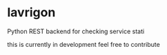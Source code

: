 # lavrigon
Python REST backend for checking service stati

this is currently in development
feel free to contribute
